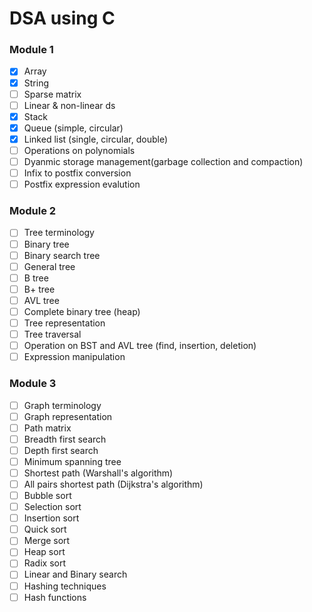# DSA using C

### Module 1

- [x] Array
- [x] String
- [ ] Sparse matrix
- [ ] Linear & non-linear ds
- [x] Stack
- [x] Queue (simple, circular)
- [x] Linked list (single, circular, double)
- [ ] Operations on polynomials
- [ ] Dyanmic storage management(garbage collection and compaction)
- [ ] Infix to postfix conversion
- [ ] Postfix expression evalution

### Module 2

- [ ] Tree terminology
- [ ] Binary tree
- [ ] Binary search tree
- [ ] General tree
- [ ] B tree
- [ ] B+ tree
- [ ] AVL tree
- [ ] Complete binary tree (heap)
- [ ] Tree representation
- [ ] Tree traversal
- [ ] Operation on BST and AVL tree (find, insertion, deletion)
- [ ] Expression manipulation

### Module 3

- [ ] Graph terminology
- [ ] Graph representation
- [ ] Path matrix
- [ ] Breadth first search
- [ ] Depth first search
- [ ] Minimum spanning tree
- [ ] Shortest path (Warshall's algorithm)
- [ ] All pairs shortest path (Dijkstra's algorithm)
- [ ] Bubble sort
- [ ] Selection sort
- [ ] Insertion sort
- [ ] Quick sort
- [ ] Merge sort
- [ ] Heap sort
- [ ] Radix sort
- [ ] Linear and Binary search
- [ ] Hashing techniques
- [ ] Hash functions